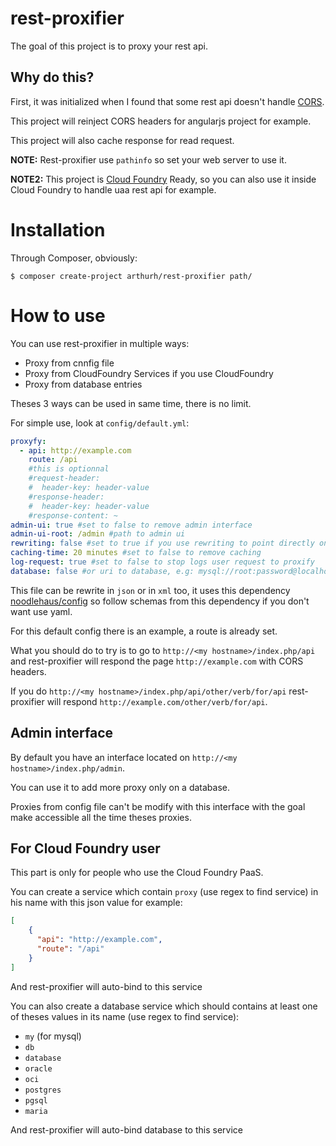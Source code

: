 rest-proxifier
==============

The goal of this project is to proxy your rest api.

Why do this?
-----------
First, it was initialized when I found that some rest api doesn't handle [CORS](http://en.wikipedia.org/wiki/Cross-origin_resource_sharing).

This project will reinject CORS headers for angularjs project for example.

This project will also cache response for read request.

**NOTE:** Rest-proxifier use `pathinfo` so set your web server to use it.

 **NOTE2:** This project is [Cloud Foundry](http://www.cloudfoundry.org/about/index.html) Ready, so you can also use it inside Cloud Foundry to handle uaa rest api for example.

Installation
=======

Through Composer, obviously:

```shell
$ composer create-project arthurh/rest-proxifier path/
```

How to use
==========
You can use rest-proxifier in multiple ways:
 - Proxy from cnnfig file
 - Proxy from CloudFoundry Services if you use CloudFoundry
 - Proxy from database entries

Theses 3 ways can be used in same time, there is no limit.

For simple use, look at `config/default.yml`:
```yaml
proxyfy:
  - api: http://example.com
    route: /api
    #this is optionnal
    #request-header:
    #  header-key: header-value
    #response-header:
    #  header-key: header-value
    #response-content: ~
admin-ui: true #set to false to remove admin interface
admin-ui-root: /admin #path to admin ui
rewriting: false #set to true if you use rewriting to point directly on index.php
caching-time: 20 minutes #set to false to remove caching
log-request: true #set to false to stop logs user request to proxify
database: false #or uri to database, e.g: mysql://root:password@localhost/mydb or special uri for sqlite: sqlite:/path, this is optionnal
```
This file can be rewrite in `json` or in `xml` too, it uses this dependency [noodlehaus/config](https://github.com/noodlehaus/config) so follow schemas from this dependency if you don't want use yaml.

For this default config there is an example, a route is already set.

What you should do to try is to go to `http://<my hostname>/index.php/api` and rest-proxifier will respond the page `http://example.com` with CORS headers.

If you do `http://<my hostname>/index.php/api/other/verb/for/api` rest-proxifier will respond `http://example.com/other/verb/for/api`.

Admin interface
---------------
By default you have an interface located on `http://<my hostname>/index.php/admin`.

You can use it to add more proxy only on a database.

Proxies from config file can't be modify with this interface with the goal make accessible all the time theses proxies.

For Cloud Foundry user
---------------------
This part is only for people who use the Cloud Foundry PaaS.

You can create a service which contain `proxy` (use regex to find service) in his name with this json value for example:
```json
[
    {
      "api": "http://example.com",
      "route": "/api"
    }
]
```
And rest-proxifier will auto-bind to this service

You can also create a database service which should contains at least one of theses values in its name (use regex to find service):
  - `my` (for mysql)
  - `db`
  - `database`
  - `oracle`
  - `oci`
  - `postgres`
  - `pgsql`
  - `maria`

And rest-proxifier will auto-bind database to this service
